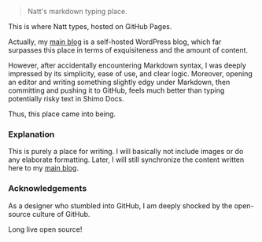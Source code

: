 > Natt's markdown typing place.

This is where Natt types, hosted on GitHub Pages.

Actually, my [main blog](https://blog.natt.cc) is a self-hosted WordPress blog, which far surpasses this place in terms of exquisiteness and the amount of content.

However, after accidentally encountering Markdown syntax, I was deeply impressed by its simplicity, ease of use, and clear logic. Moreover, opening an editor and writing something slightly edgy under Markdown, then committing and pushing it to GitHub, feels much better than typing potentially risky text in Shimo Docs.

Thus, this place came into being.

### Explanation

This is purely a place for writing. I will basically not include images or do any elaborate formatting. Later, I will still synchronize the content written here to my [main blog](https://blog.natt.cc).

### Acknowledgements

As a designer who stumbled into GitHub, I am deeply shocked by the open-source culture of GitHub.

Long live open source!

